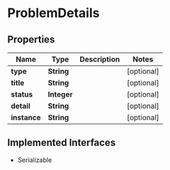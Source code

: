 

# ProblemDetails


## Properties

Name | Type | Description | Notes
------------ | ------------- | ------------- | -------------
**type** | **String** |  |  [optional]
**title** | **String** |  |  [optional]
**status** | **Integer** |  |  [optional]
**detail** | **String** |  |  [optional]
**instance** | **String** |  |  [optional]


## Implemented Interfaces

* Serializable


